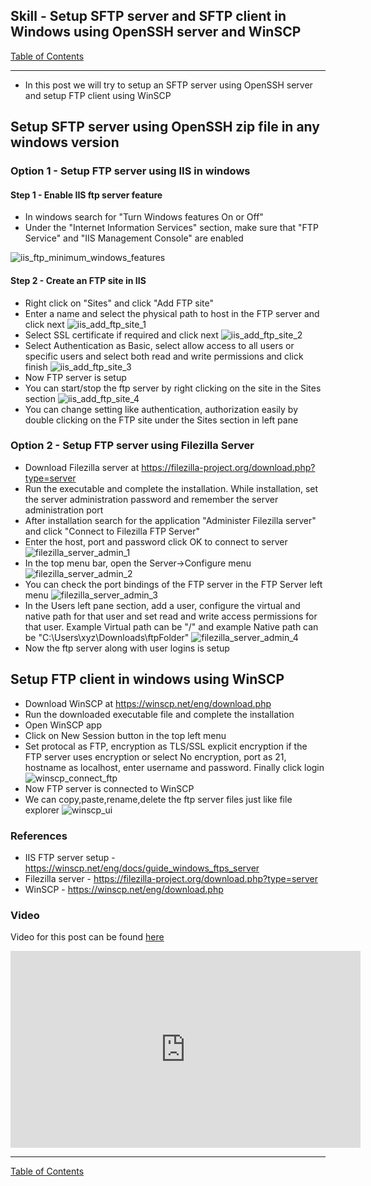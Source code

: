 ## Skill - Setup SFTP server and SFTP client in Windows using OpenSSH server and WinSCP

[Table of Contents](https://nagasudhir.blogspot.com/2020/04/taming-python-table-of-contents.html)

<hr/>

* In this post we will try to setup an SFTP server using OpenSSH server and setup FTP client using WinSCP

## Setup SFTP server using OpenSSH zip file in any windows version 
### Option 1 - Setup FTP server using IIS in windows
#### Step 1 - Enable IIS ftp server feature
* In windows search for "Turn Windows features On or Off" 
* Under the "Internet Information Services" section, make sure that "FTP Service" and "IIS Management Console" are enabled

![iis_ftp_minimum_windows_features](https://github.com/nagasudhirpulla/taming_python/raw/master/blog/skills/assets/img/iis_ftp_minimum_windows_features.PNG)
#### Step 2 - Create an FTP site in IIS
* Right click on "Sites" and click "Add FTP site"
* Enter a name and select the physical path to host in the FTP server and click next
![iis_add_ftp_site_1](https://github.com/nagasudhirpulla/taming_python/raw/master/blog/skills/assets/img/iis_add_ftp_site_1.PNG)
* Select SSL certificate if required and click next
![iis_add_ftp_site_2](https://github.com/nagasudhirpulla/taming_python/raw/master/blog/skills/assets/img/iis_add_ftp_site_2.PNG)
* Select Authentication as Basic, select allow access to all users or specific users and select both read and write permissions and click finish
![iis_add_ftp_site_3](https://github.com/nagasudhirpulla/taming_python/raw/master/blog/skills/assets/img/iis_add_ftp_site_3.PNG)
* Now FTP server is setup
* You can start/stop the ftp server by right clicking on the site in the Sites section
![iis_add_ftp_site_4](https://github.com/nagasudhirpulla/taming_python/raw/master/blog/skills/assets/img/iis_add_ftp_site_4.PNG)
* You can change setting like authentication, authorization easily by double clicking on the FTP site under the Sites section in left pane 

### Option 2 - Setup FTP server using Filezilla Server
* Download Filezilla server at https://filezilla-project.org/download.php?type=server
* Run the executable and complete the installation. While installation, set the server administration password and remember the server administration port
* After installation search for the application "Administer Filezilla server" and click "Connect to Filezilla FTP Server"
* Enter the host, port and password click OK to connect to server
![filezilla_server_admin_1](https://github.com/nagasudhirpulla/taming_python/raw/master/blog/skills/assets/img/filezilla_server_admin_1.PNG)
* In the top menu bar, open the Server->Configure menu
![filezilla_server_admin_2](https://github.com/nagasudhirpulla/taming_python/raw/master/blog/skills/assets/img/filezilla_server_admin_2.PNG)
* You can check the port bindings of the FTP server in the FTP Server left menu
![filezilla_server_admin_3](https://github.com/nagasudhirpulla/taming_python/raw/master/blog/skills/assets/img/filezilla_server_admin_3.PNG) 
* In the Users left pane section, add a user, configure the virtual and native path for that user and set read and write access permissions for that user. Example Virtual path can be "/" and example Native path can be "C:\Users\xyz\Downloads\ftpFolder"
![filezilla_server_admin_4](https://github.com/nagasudhirpulla/taming_python/raw/master/blog/skills/assets/img/filezilla_server_admin_4.PNG)
* Now the ftp server along with user logins is setup

## Setup FTP client in windows using WinSCP
* Download WinSCP at https://winscp.net/eng/download.php
* Run the downloaded executable file and complete the installation
* Open WinSCP app
* Click on New Session button in the top left menu
* Set protocal as FTP, encryption as TLS/SSL explicit encryption if the FTP server uses encryption or select No encryption, port as 21, hostname as localhost, enter username and password. Finally click login
![winscp_connect_ftp](https://github.com/nagasudhirpulla/taming_python/raw/master/blog/skills/assets/img/winscp_connect_ftp.PNG)
* Now FTP server is connected to WinSCP
* We can copy,paste,rename,delete the ftp server files just like file explorer
![winscp_ui](https://github.com/nagasudhirpulla/taming_python/raw/master/blog/skills/assets/img/winscp_ui.PNG)
 
### References
* IIS FTP server setup - https://winscp.net/eng/docs/guide_windows_ftps_server
* Filezilla server - https://filezilla-project.org/download.php?type=server
* WinSCP - https://winscp.net/eng/download.php

### Video
Video for this post can be found [here](https://youtu.be/6gHlAfviiPM)

<iframe width="560" height="315" src="https://www.youtube.com/embed/6gHlAfviiPM" title="YouTube video player" frameborder="0" allow="accelerometer; autoplay; clipboard-write; encrypted-media; gyroscope; picture-in-picture" allowfullscreen></iframe>

<hr/>

[Table of Contents](https://nagasudhir.blogspot.com/2020/04/taming-python-table-of-contents.html)




<!--stackedit_data:
eyJoaXN0b3J5IjpbMTQxOTI4NDUwXX0=
-->